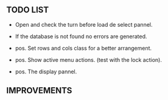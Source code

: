 TODO LIST
---------

- Open and check the turn before load de select pannel.
- If the database is not found no errors are generated.

- pos. Set rows and cols class for a better arrangement.
- pos. Show active menu actions. (test with the lock action).
- pos. The display pannel. 

IMPROVEMENTS
------------


